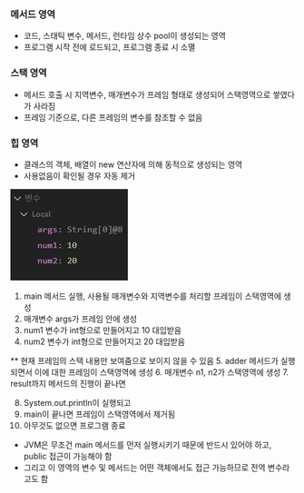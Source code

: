 ### 메서드 영역

- 코드, 스태틱 변수, 메서드, 런타임 상수 pool이 생성되는 영역
- 프로그램 시작 전에 로드되고, 프로그램 종료 시 소멸

### 스택 영역

- 메서드 호출 시 지역변수, 매개변수가 프레임 형태로 생성되어 스택영역으로 쌓였다가 사라짐
- 프레임 기준으로, 다른 프레임의 변수를 참조할 수 없음

### 힙 영역

- 클래스의 객체, 배열이 new 연산자에 의해 동적으로 생성되는 영역
- 사용없음이 확인될 경우 자동 제거

![static_area](./stack_area.jpg)

1. main 메서드 실행, 사용될 매개변수와 지역변수를 처리할 프레임이 스택영역에 생성
2. 매개변수 args가 프레임 안에 생성
3. num1 변수가 int형으로 만들어지고 10 대입받음
4. num2 변수가 int형으로 만들어지고 20 대입받음

\*\* 현재 프레임의 스택 내용만 보여줌으로 보이지 않을 수 있음 5. adder 메서드가 실행되면서 이에 대한 프레임이 스택영역에 생성 6. 매개변수 n1, n2가 스택영역에 생성 7. result까지 메서드의 진행이 끝나면

8. System.out.println이 실행되고
9. main이 끝나면 프레임이 스택영역에서 제거됨
10. 아무것도 없으면 프로그램 종료

- JVM은 무조건 main 메서드를 먼저 실행시키기 때문에 반드시 있어야 하고, public 접근이 가능해야 함
- 그리고 이 영역의 변수 및 메서드는 어떤 객체에서도 접근 가능하므로 전역 변수라고도 함
